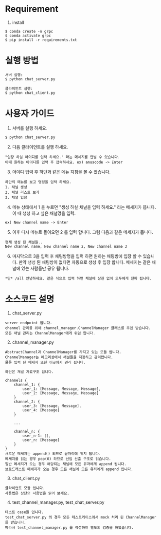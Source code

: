 # Requirement

1. install

```
$ conda create -n grpc
$ conda activate grpc
$ pip install -r requirements.txt
```

# 실행 방법

```
서버 실행:
$ python chat_server.py

클라이언트 실행:
$ python chat_client.py 
```

# 사용자 가이드

1. 서버를 실행 하세요.

```
$ python chat_server.py
```

2. 다음 클라이언트를 실행 하세요.
```
"입장 하실 아이디를 입력 하세요." 라는 메세지를 만날 수 있습니다.
이때 원하는 아이디를 입력 후 접속하세요. ex) anuscode -> Enter
```

3. 아이디 입력 후 하단과 같은 메뉴 지침을 볼 수 있습니다.
```
하단의 메뉴를 보고 명령을 입력 하세요.
1. 채널 생성
2. 채널 리스트 보기
3. 채널 입장
```

4. 메뉴 상태에서 1 을 누르면
   "생성 하실 채널을 입력 하세요." 라는 메세지가 뜹니다.
   이 때 생성 하고 싶은 채널명을 입력.
```
ex) New channel name -> Enter
```

5. 이후 다시 메뉴로 돌아오면 2 를 입력 합니다. 그럼 다음과 같은 메세지가 뜹니다.
```
현재 생성 된 채널들..
New channel name, New channel name 2, New channel name 3
```

6. 마지막으로 3을 입력 후 채팅방명을 입력 하면 원하는 채팅방에 입장 할 수 있습니다.
   만약 생성 된 채팅방이 없다면 자동으로 생성 후 입장 합니다.
   메세지는 같은 채널에 있는 사람들만 공유 됩니다.
```
*단* /all 안녕하세요. 같은 식으로 입력 하면 채널에 상관 없이 모두에게 전파 됩니다.
```

# 소스코드 설명

1. chat_server.py

```
server endpoint 입니다.
channel 관리를 위해 channel_manager.ChannelManager 클래스를 주입 받습니다.
모든 채널 관리는 ChannelManager에게 위임 합니다.
```

2. channel_manager.py

```
AbstractChannel과 ChannelManager를 가지고 있는 모듈 입니다.
ChannelManager는 메모리상에서 채널들을 저장하고 관리합니다.
물론 입력 된 메세지 또한 이곳에서 관리 됩니다.

하단은 채널 자료구조 입니다.

channels {
    channel_1: {
        user_1: [Message, Message, Message],
        user_2: [Message, Message, Message]
    }
    channel_2: {
        user_3: [Message, Message],
        user_4: [Message]
    }
    
    ...
    
    channel_n: {
        user_n-1: [],
        user_n: [Message]
    }
}
새로운 메세지는 append() 되므로 끝자리에 위치 됩니다.
메세지를 읽는 경우 pop(0) 하므로 선입 선출 구조로 읽습니다.
일반 메세지가 오는 경우 해당되는 채널에 모든 유저에게 append 됩니다.
브로드캐스트 메세지가 오는 경우 모든 채널에 모든 유저에게 append 됩니다.

```

3. chat_client.py

```
클라이언트 모듈 입니다.
사용법은 상단의 사용법을 읽어 보세요.
```

4. test_channel_manager.py, test_chat_server.py

```
테스트 case들 입니다.
test_chat_server.py 의 경우 모든 테스트케이스에서 mock 처리 된 ChannelManager를 받습니다.
따라서 test_channel_manager.py 를 작성하여 별도의 검증을 하였습니다.
```

